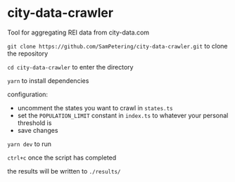 # city-data-crawler
Tool for aggregating REI data from city-data.com

`git clone https://github.com/SamPetering/city-data-crawler.git` to clone the repository

`cd city-data-crawler` to enter the directory

`yarn` to install dependencies

configuration:
- uncomment the states you want to crawl in `states.ts`
- set the `POPULATION_LIMIT` constant in `index.ts` to whatever your personal threshold is
- save changes

`yarn dev` to run

`ctrl+c` once the script has completed

the results will be written to `./results/`
